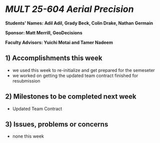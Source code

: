 # *MULT 25-604 Aerial Precision*

**Students' Names: Adil Adil, Grady Beck, Colin Drake, Nathan Germain**

**Sponsor: Matt Merrill, GeoDecisions**

**Faculty Advisors: Yuichi Motai and Tamer Nadeem**

## 1) Accomplishments this week ##
   - we used this week to re-initialize and get prepared for the semeseter
   - we worked on getting the updated team contract finished for resubmission


## 2) Milestones to be completed next week ##
   - Updated Team Contract

## 3) Issues, problems or concerns ##
   - none this week
   


